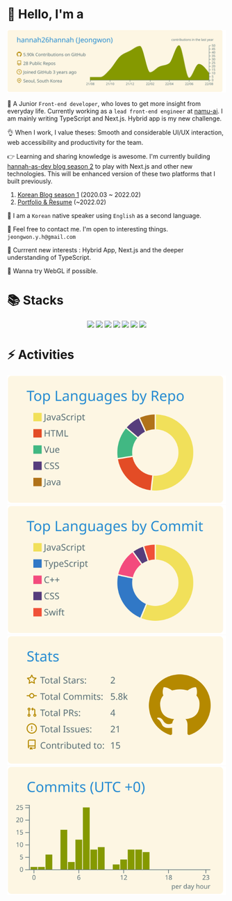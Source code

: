 # 👋 Hello, I'm a 

[![](https://raw.githubusercontent.com/hannah26hannah/hannah26hannah/main/profile-summary-card-output/solarized/0-profile-details.svg)](https://github.com/vn7n24fzkq/github-profile-summary-cards)


👀  A Junior `Front-end developer`, who loves to get more insight from everyday life. Currently working as a `lead front-end engineer` at [namu-ai](https://namu-ai.com/). I am mainly writing TypeScript and Next.js. Hybrid app is my new challenge. 

👌 When I work, I value theses: Smooth and considerable UI/UX interaction, web accessibility and productivity for the team.

👉  Learning and sharing knowledge is awesome. I'm currently building [hannah-as-dev blog season 2](https://hannah-as-dev.vercel.app/) to play with Next.js and other new technologies. This will be enhanced version of these two platforms that I built previously. 
 1) [Korean Blog season 1](https://uiyoji-journal.tistory.com/) (2020.03 ~ 2022.02)
 2) [Portfolio & Resume](https://hannah26hannah.github.io/) (~2022.02)

🛫  I am a `Korean` native speaker using `English` as a second language. 

👀  Feel free to contact me. I'm open to interesting things. `jeongwon.y.h@gmail.com`

🧠 Currrent new interests : Hybrid App, Next.js and the deeper understanding of TypeScript.


💪 Wanna try WebGL if possible.  


# 📚 Stacks
<div align="center">
<img src="https://img.shields.io/badge/html-E34F26?style=for-the-badge&logo=html5&logoColor=white">
<img src="https://img.shields.io/badge/css-1572B6?style=for-the-badge&logo=css3&logoColor=white">
<img src="https://img.shields.io/badge/javascript-F7DF1E?style=for-the-badge&logo=javascript&logoColor=black">

<img src="https://img.shields.io/badge/react-61DAFB?style=for-the-badge&logo=react&logoColor=black">
<img src="https://img.shields.io/badge/vue.js-4FC08D?style=for-the-badge&logo=vue.js&logoColor=white">


<img src="https://img.shields.io/badge/github-181717?style=for-the-badge&logo=github&logoColor=white">
<img src="https://img.shields.io/badge/linux-FCC624?style=for-the-badge&logo=linux&logoColor=black">

</div>

# ⚡️ Activities

<div align="center">

[![](https://raw.githubusercontent.com/hannah26hannah/hannah26hannah/main/profile-summary-card-output/solarized/1-repos-per-language.svg)](https://github.com/vn7n24fzkq/github-profile-summary-cards) [![](https://raw.githubusercontent.com/hannah26hannah/hannah26hannah/main/profile-summary-card-output/solarized/2-most-commit-language.svg)](https://github.com/vn7n24fzkq/github-profile-summary-cards)
[![](https://raw.githubusercontent.com/hannah26hannah/hannah26hannah/main/profile-summary-card-output/solarized/3-stats.svg)](https://github.com/vn7n24fzkq/github-profile-summary-cards) [![](https://raw.githubusercontent.com/hannah26hannah/hannah26hannah/main/profile-summary-card-output/solarized/4-productive-time.svg)](https://github.com/vn7n24fzkq/github-profile-summary-cards)

</div>
